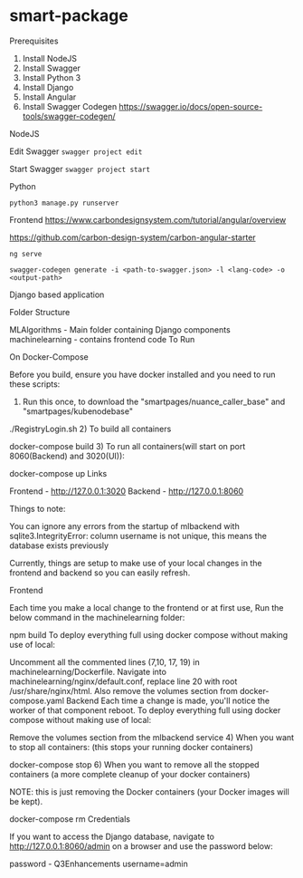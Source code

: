 # smart-package

Prerequisites

1. Install NodeJS 
2. Install Swagger
2. Install Python 3
3. Install Django
4. Install Angular
5. Install Swagger Codegen https://swagger.io/docs/open-source-tools/swagger-codegen/




NodeJS

Edit Swagger
```swagger project edit```

Start Swagger
```swagger project start```

Python

```python3 manage.py runserver```

Frontend
https://www.carbondesignsystem.com/tutorial/angular/overview

https://github.com/carbon-design-system/carbon-angular-starter

```ng serve```

```swagger-codegen generate -i <path-to-swagger.json> -l <lang-code> -o <output-path>```
 
Django based application

Folder Structure

MLAlgorithms - Main folder containing Django components
machinelearning - contains frontend code
To Run

On Docker-Compose

Before you build, ensure you have docker installed and you need to run these scripts:

1) Run this once, to download the "smartpages/nuance_caller_base" and "smartpages/kubenodebase"

./RegistryLogin.sh
2) To build all containers

docker-compose build
3) To run all containers(will start on port 8060(Backend) and 3020(UI)):

docker-compose up
Links

Frontend - http://127.0.0.1:3020 Backend - http://127.0.0.1:8060

Things to note:

You can ignore any errors from the startup of mlbackend with sqlite3.IntegrityError: column username is not unique, this means the database exists previously

Currently, things are setup to make use of your local changes in the frontend and backend so you can easily refresh.

Frontend

Each time you make a local change to the frontend or at first use, Run the below command in the machinelearning folder:

npm build
To deploy everything full using docker compose without making use of local:

Uncomment all the commented lines (7,10, 17, 19) in machinelearning/Dockerfile.
Navigate into machinelearning/nginx/default.conf, replace line 20 with root /usr/share/nginx/html.
Also remove the volumes section from docker-compose.yaml
Backend Each time a change is made, you'll notice the worker of that component reboot. To deploy everything full using docker compose without making use of local:

Remove the volumes section from the mlbackend service
4) When you want to stop all containers: (this stops your running docker containers)

docker-compose stop
6) When you want to remove all the stopped containers (a more complete cleanup of your docker containers)

NOTE: this is just removing the Docker containers (your Docker images will be kept).

docker-compose rm
Credentials

If you want to access the Django database, navigate to http://127.0.0.1:8060/admin on a browser and use the password below:

password - Q3Enhancements
username=admin